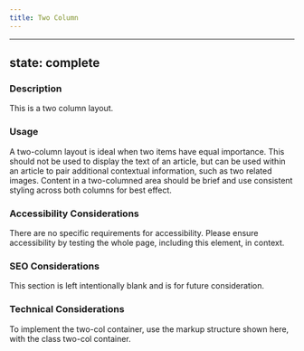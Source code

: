 ```yaml
---
title: Two Column 
---
```


---
state: complete
---

### Description
This is a two column layout.

### Usage
A two-column layout is ideal when two items have equal importance. This should not be used to display the text of an article, but can be used within an article to pair additional contextual information, such as two related images. Content in a two-columned area should be brief and use consistent styling across both columns for best effect. 

### Accessibility Considerations
There are no specific requirements for accessibility. Please ensure accessibility by testing the whole page, including this element, in context.

### SEO Considerations
This section is left intentionally blank and is for future consideration.

### Technical Considerations
To implement the two-col container, use the markup structure shown here, with the class two-col container.

